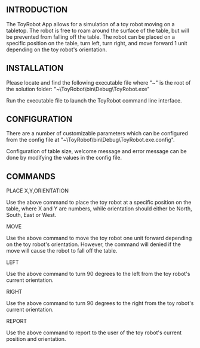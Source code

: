 INTRODUCTION
------------

The ToyRobot App allows for a simulation of a toy robot moving on a tabletop. The robot is free to 
roam around the surface of the table, but will be prevented from falling off the table. The robot 
can be placed on a specific position on the table, turn left, turn right, and move forward 1 unit 
depending on the toy robot's orientation.



INSTALLATION
------------

Please locate and find the following executable file where "~" is the root of the solution folder: 
"~\ToyRobot\bin\Debug\ToyRobot.exe"

Run the executable file to launch the ToyRobot command line interface.



CONFIGURATION
-------------

There are a number of customizable parameters which can be configured from the config file at 
"~\ToyRobot\bin\Debug\ToyRobot.exe.config".

Configuration of table size, welcome message and error message can be done by modifying the values 
in the config file.



COMMANDS
--------

PLACE X,Y,ORIENTATION

Use the above command to place the toy robot at a specific position on the table, where X and Y are 
numbers, while orientation should either be North, South, East or West.

MOVE

Use the above command to move the toy robot one unit forward depending on the toy robot's orientation.
However, the command will denied if the move will cause the robot to fall off the table.

LEFT

Use the above command to turn 90 degrees to the left from the toy robot's current orientation.

RIGHT

Use the above command to turn 90 degrees to the right from the toy robot's current orientation.

REPORT

Use the above command to report to the user of the toy robot's current position and orientation.